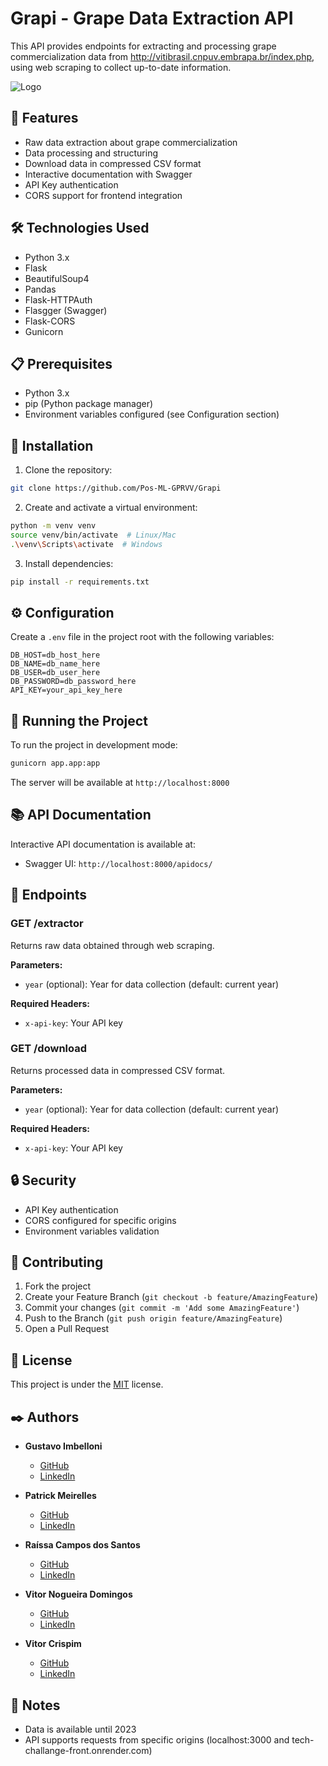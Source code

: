 # Grapi - Grape Data Extraction API 

This API provides endpoints for extracting and processing grape commercialization data from http://vitibrasil.cnpuv.embrapa.br/index.php, using web scraping to collect up-to-date information.

![Logo](https://raw.githubusercontent.com/Pos-ML-GPRVV/Grapi/master/app/static/Grapi-github.png) 

## 🚀 Features

- Raw data extraction about grape commercialization
- Data processing and structuring
- Download data in compressed CSV format
- Interactive documentation with Swagger
- API Key authentication
- CORS support for frontend integration

## 🛠️ Technologies Used

- Python 3.x
- Flask
- BeautifulSoup4
- Pandas
- Flask-HTTPAuth
- Flasgger (Swagger)
- Flask-CORS
- Gunicorn

## 📋 Prerequisites

- Python 3.x
- pip (Python package manager)
- Environment variables configured (see Configuration section)

## 🔧 Installation

1. Clone the repository:
```bash
git clone https://github.com/Pos-ML-GPRVV/Grapi
```

2. Create and activate a virtual environment:
```bash
python -m venv venv
source venv/bin/activate  # Linux/Mac
.\venv\Scripts\activate  # Windows
```

3. Install dependencies:
```bash
pip install -r requirements.txt
```

## ⚙️ Configuration

Create a `.env` file in the project root with the following variables:

```env
DB_HOST=db_host_here
DB_NAME=db_name_here
DB_USER=db_user_here
DB_PASSWORD=db_password_here
API_KEY=your_api_key_here
```

## 🚀 Running the Project

To run the project in development mode:

```bash
gunicorn app.app:app
```

The server will be available at `http://localhost:8000`

## 📚 API Documentation

Interactive API documentation is available at:
- Swagger UI: `http://localhost:8000/apidocs/`

## 🔑 Endpoints

### GET /extractor
Returns raw data obtained through web scraping.

**Parameters:**
- `year` (optional): Year for data collection (default: current year)

**Required Headers:**
- `x-api-key`: Your API key

### GET /download
Returns processed data in compressed CSV format.

**Parameters:**
- `year` (optional): Year for data collection (default: current year)

**Required Headers:**
- `x-api-key`: Your API key

## 🔒 Security

- API Key authentication
- CORS configured for specific origins
- Environment variables validation

## 🤝 Contributing

1. Fork the project
2. Create your Feature Branch (`git checkout -b feature/AmazingFeature`)
3. Commit your changes (`git commit -m 'Add some AmazingFeature'`)
4. Push to the Branch (`git push origin feature/AmazingFeature`)
5. Open a Pull Request

## 📝 License

This project is under the [MIT](LICENSE) license.

## ✒️ Authors

- **⁠Gustavo Imbelloni**
  - [GitHub](https://github.com/gustavoimbelloni)
  - [LinkedIn](https://www.linkedin.com/in/gustavoimbelloni/)

- **⁠Patrick Meirelles**
  - [GitHub](https://github.com/PatrickMeirelles)
  - [LinkedIn](https://www.linkedin.com/in/patrick-meirelles/)

- **Raíssa Campos dos Santos**
  - [GitHub](https://github.com/raissacsantos)
  - [LinkedIn](https://www.linkedin.com/in/ra%C3%ADssa-campos-dos-santos-51780625a/)

- **Vitor Nogueira Domingos**
  - [GitHub](https://github.com/vitornogueirad)
  - [LinkedIn](https://www.linkedin.com/in/vitor-nogueira-domingos/)
  
- **Vitor Crispim**
  - [GitHub](https://github.com/vtCrispim)
  - [LinkedIn](https://www.linkedin.com/in/vitor-crispim-7b3481179/)

## 📄 Notes

- Data is available until 2023
- API supports requests from specific origins (localhost:3000 and tech-challange-front.onrender.com) 
